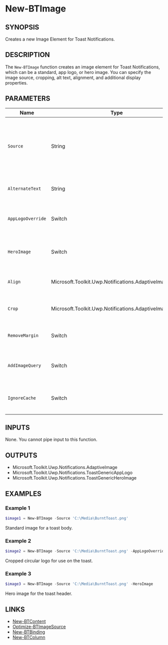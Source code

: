 # New-BTImage

## SYNOPSIS

Creates a new Image Element for Toast Notifications.

## DESCRIPTION

The `New-BTImage` function creates an image element for Toast Notifications, which can be a standard, app logo, or hero image.
You can specify the image source, cropping, alt text, alignment, and additional display properties.

## PARAMETERS

| Name             | Type                                                    | Description                                                                                 | Mandatory                               |
|------------------|---------------------------------------------------------|---------------------------------------------------------------------------------------------|------------------------------------------|
| `Source`         | String                                                  | URI or file path of the image. Can be from your app, local filesystem, or the internet (must be <200KB for remote). | No                                       |
| `AlternateText`  | String                                                  | Description of the image for assistive technology.                                          | No                                       |
| `AppLogoOverride`| Switch                                                  | Marks this image as the logo, to be shown as the app logo on the toast.                     | Yes (when using 'AppLogo' set)           |
| `HeroImage`      | Switch                                                  | Marks this image as the hero image, to be prominently displayed.                            | Yes (when using 'Hero' set)              |
| `Align`          | Microsoft.Toolkit.Uwp.Notifications.AdaptiveImageAlign  | Horizontal alignment (only supported within groups).                                        | No                                       |
| `Crop`           | Microsoft.Toolkit.Uwp.Notifications.AdaptiveImageCrop   | Specifies cropping of the image (e.g., Circle for logos).                                   | No                                       |
| `RemoveMargin`   | Switch                                                  | Removes default 8px margin around the image.                                                | No                                       |
| `AddImageQuery`  | Switch                                                  | Allows Windows to append scaling/language query string to the URI.                          | No                                       |
| `IgnoreCache`    | Switch                                                  | Forces image to be refreshed (when used with `Optimize-BTImageSource`).                     | No                                       |

## INPUTS

None. You cannot pipe input to this function.

## OUTPUTS

- Microsoft.Toolkit.Uwp.Notifications.AdaptiveImage
- Microsoft.Toolkit.Uwp.Notifications.ToastGenericAppLogo
- Microsoft.Toolkit.Uwp.Notifications.ToastGenericHeroImage

## EXAMPLES

### Example 1

```powershell
$image1 = New-BTImage -Source 'C:\Media\BurntToast.png'
```

Standard image for a toast body.

### Example 2

```powershell
$image2 = New-BTImage -Source 'C:\Media\BurntToast.png' -AppLogoOverride -Crop Circle
```

Cropped circular logo for use on the toast.

### Example 3

```powershell
$image3 = New-BTImage -Source 'C:\Media\BurntToast.png' -HeroImage
```

Hero image for the toast header.

## LINKS

- [New-BTContent](New-BTContent.md)
- [Optimize-BTImageSource](#)
- [New-BTBinding](New-BTBinding.md)
- [New-BTColumn](New-BTColumn.md)

